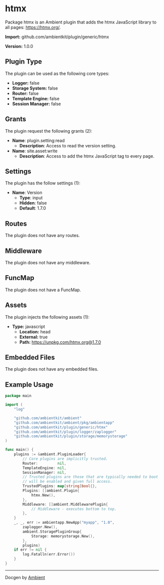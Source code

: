 # htmx

Package htmx is an Ambient plugin that adds the htmx JavaScript library to all pages: https://htmx.org/.

**Import:** github.com/ambientkit/plugin/generic/htmx

**Version:** 1.0.0

## Plugin Type

The plugin can be used as the following core types:

- **Logger:** false
- **Storage System:** false
- **Router:** false
- **Template Engine:** false
- **Session Manager:** false

## Grants

The plugin request the following grants (2):

- **Name**: plugin.setting:read
  - **Description**: Access to read the version setting.
- **Name**: site.asset:write
  - **Description**: Access to add the htmx JavaScript tag to every page.

## Settings

The plugin has the follow settings (1):

- **Name**: Version
  - **Type**: input
  - **Hidden**: false
  - **Default**: 1.7.0

## Routes

The plugin does not have any routes.

## Middleware

The plugin does not have any middleware.

## FuncMap

The plugin does not have a FuncMap.

## Assets

The plugin injects the following assets (1):

  - **Type:** javascript
    - **Location:** head
    - **External:** true
    - **Path:** https://unpkg.com/htmx.org@1.7.0

## Embedded Files

The plugin does not have any embedded files.

## Example Usage

```go
package main

import (
	"log"

	"github.com/ambientkit/ambient"
	"github.com/ambientkit/ambient/pkg/ambientapp"
	"github.com/ambientkit/plugin/generic/htmx"
	"github.com/ambientkit/plugin/logger/zaplogger"
	"github.com/ambientkit/plugin/storage/memorystorage"
)

func main() {
	plugins := &ambient.PluginLoader{
		// Core plugins are implicitly trusted.
		Router:         nil,
		TemplateEngine: nil,
		SessionManager: nil,
		// Trusted plugins are those that are typically needed to boot so they
		// will be enabled and given full access.
		TrustedPlugins: map[string]bool{},
		Plugins: []ambient.Plugin{
			htmx.New(),
		},
		Middleware: []ambient.MiddlewarePlugin{
			// Middleware - executes bottom to top.
		},
	}
	_, _, err := ambientapp.NewApp("myapp", "1.0",
		zaplogger.New(),
		ambient.StoragePluginGroup{
			Storage: memorystorage.New(),
		},
		plugins)
	if err != nil {
		log.Fatalln(err.Error())
	}
}
```

---

Docgen by [Ambient](https://ambientkit.github.io)